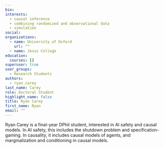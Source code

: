```yaml
---
bio: 
interests:
  - causal inference
  - combining randomized and observational data
  - simulation
social:
organizations:
  - name: University of Oxford
    url: ""
  - name: Jesus College
education:
  courses: []
superuser: true
user_groups:
  - Research Students
authors:
  - ryan_carey
last_name: Carey
role: Doctoral Student
highlight_name: false
title: Ryan Carey
first_name: Ryan
email: ""
---
```

Ryan Carey is a final-year DPhil student, interested in AI safety and causal models. In AI safety, this includes the shutdown problem and specification-gaming. In causality, it includes causal models of agents, and marginalization and conditioning in causal models.
